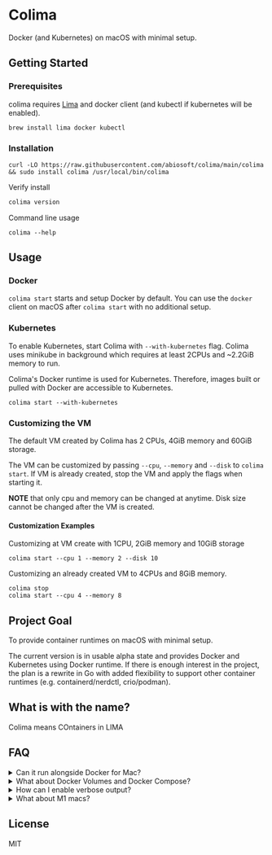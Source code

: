 # Colima

Docker (and Kubernetes) on macOS with minimal setup.

## Getting Started

### Prerequisites

colima requires [Lima](https://github.com/lima-vm/lima) and docker client (and kubectl if kubernetes will be enabled).

```
brew install lima docker kubectl
```

### Installation

```
curl -LO https://raw.githubusercontent.com/abiosoft/colima/main/colima && sudo install colima /usr/local/bin/colima
```

Verify install

```sh
colima version
```

Command line usage

```
colima --help
```

## Usage

### Docker

`colima start` starts and setup Docker by default.
You can use the `docker` client on macOS after `colima start` with no additional setup.

### Kubernetes

To enable Kubernetes, start Colima with `--with-kubernetes` flag.
Colima uses minikube in background which requires at least 2CPUs and ~2.2GiB memory to run.

Colima's Docker runtime is used for Kubernetes. Therefore, images built or pulled with Docker are accessible to Kubernetes.

```
colima start --with-kubernetes
```

### Customizing the VM

The default VM created by Colima has 2 CPUs, 4GiB memory and 60GiB storage.

The VM can be customized by passing `--cpu`, `--memory` and `--disk` to `colima start`.
If VM is already created, stop the VM and apply the flags when starting it.

**NOTE** that only cpu and memory can be changed at anytime. Disk size cannot be changed after the VM is created.

#### Customization Examples

Customizing at VM create with 1CPU, 2GiB memory and 10GiB storage

```
colima start --cpu 1 --memory 2 --disk 10
```

Customizing an already created VM to 4CPUs and 8GiB memory.

```
colima stop
colima start --cpu 4 --memory 8
```

## Project Goal

To provide container runtimes on macOS with minimal setup.

The current version is in usable alpha state and provides Docker and Kubernetes using Docker runtime.
If there is enough interest in the project, the plan is a rewrite in Go with added flexibility to
support other container runtimes (e.g. containerd/nerdctl, crio/podman).

## What is with the name?

Colima means COntainers in LIMA

## FAQ

<details>
<summary>Can it run alongside Docker for Mac?</summary>
<p>
No. Colima assumes to be the default Docker context and will conflict with Docker for Mac. You should either, not both.
</p>
</details>

<details>
<summary>What about Docker Volumes and Docker Compose?</summary>
<p>
Colima mounts the host's $HOME directory as readonly in the VM. Volume mounts and docker compose should work as expected but only readonly.

Colima uses Lima for the VM and Lima's support for writeable volumes is still experimental.
Volumes are thereby made readonly in Colima for now.

</p>
</details>

<details>
<summary>How can I enable verbose output?</summary>
<p>
The log file is at $HOME/.colima/out.log, you can simply tail it.

```
tail -f $HOME/.colima/out.log
```

</p>
</details>

<details>
<summary>What about M1 macs?</summary>
<p>

M1 macs should work, but not tested.

The challenge is installing Lima on M1 macs, instructions are available on [Lima project page](https://github.com/lima-vm/lima/blob/master/README.md#installation).

</p>
</details>

## License

MIT
